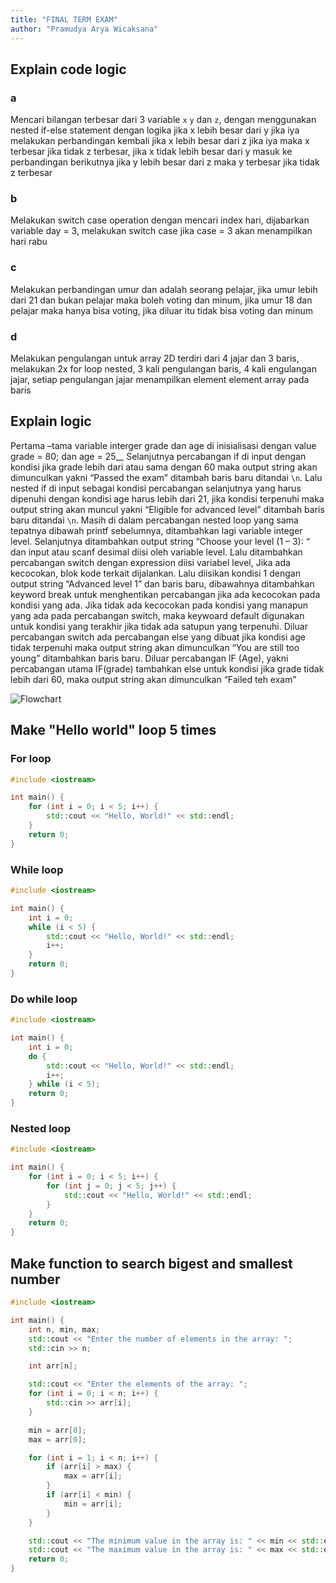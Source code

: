 ```yaml
---
title: "FINAL TERM EXAM"
author: "Pramudya Arya Wicaksana"
---
```


## Explain code logic

### a

Mencari bilangan terbesar dari 3 variable `x` `y` dan `z`, dengan menggunakan nested if-else statement dengan logika jika x lebih besar dari y jika iya melakukan perbandingan kembali jika x lebih besar dari z jika iya maka x terbesar jika tidak z terbesar, jika x tidak lebih besar dari y masuk ke perbandingan berikutnya jika y lebih besar dari z maka y terbesar jika tidak z terbesar

### b 

Melakukan switch case operation dengan mencari index hari, dijabarkan variable day = 3, melakukan switch case jika case = 3 akan menampilkan hari rabu

### c

Melakukan perbandingan umur dan adalah seorang pelajar, jika umur lebih dari 21 dan bukan pelajar maka boleh voting dan minum, jika umur 18 dan pelajar maka hanya bisa voting, jika diluar itu tidak bisa voting dan minum

### d

Melakukan pengulangan untuk array 2D terdiri dari 4 jajar dan 3 baris, melakukan 2x for loop nested, 3 kali pengulangan baris, 4 kali engulangan jajar, setiap pengulangan jajar menampilkan element element array pada baris 

## Explain logic

Pertama –tama variable interger grade dan age di inisialisasi dengan value grade = 80; dan age = 25__ 
Selanjutnya percabangan if di input dengan kondisi jika grade lebih dari atau sama dengan 60 maka output string akan dimunculkan yakni “Passed the exam” ditambah baris baru ditandai `\n`. Lalu nested if di input sebagai kondisi percabangan selanjutnya yang harus dipenuhi dengan kondisi age harus lebih dari 21, jika kondisi terpenuhi maka output string akan muncul yakni “Eligible for advanced level” ditambah baris baru ditandai `\n`. Masih di dalam percabangan nested loop yang sama tepatnya dibawah printf sebelumnya, ditambahkan lagi variable integer level. Selanjutnya ditambahkan output string “Choose your level (1 – 3): “ dan input atau scanf desimal diisi oleh variable level. Lalu ditambahkan percabangan switch dengan expression diisi variabel level, Jika ada kecocokan, blok kode terkait dijalankan. Lalu diisikan kondisi 1 dengan output string “Advanced level 1” dan baris baru, dibawahnya ditambahkan keyword break untuk menghentikan percabangan jika ada kecocokan pada kondisi yang ada. Jika tidak ada kecocokan pada kondisi yang manapun yang ada pada percabangan switch, maka keywoard default digunakan untuk kondisi yang terakhir jika tidak ada satupun yang terpenuhi.
Diluar percabangan switch ada percabangan else yang dibuat jika kondisi age tidak terpenuhi maka output string akan dimunculkan “You are still too young” ditambahkan baris baru. 
Diluar percabangan IF (Age), yakni percabangan utama IF(grade) tambahkan else untuk kondisi jika grade tidak lebih dari 60, maka output string akan dimunculkan “Failed teh exam”

![Flowchart](/home/aya/Downloads/FLOWCHART.jpg)

## Make "Hello world" loop 5 times

### For loop

```cpp
#include <iostream>

int main() {
    for (int i = 0; i < 5; i++) {
        std::cout << "Hello, World!" << std::endl;
    }
    return 0;
}
```

### While loop

```cpp
#include <iostream>

int main() {
    int i = 0;
    while (i < 5) {
        std::cout << "Hello, World!" << std::endl;
        i++;
    }
    return 0;
}
```

### Do while loop

```cpp
#include <iostream>

int main() {
    int i = 0;
    do {
        std::cout << "Hello, World!" << std::endl;
        i++;
    } while (i < 5);
    return 0;
}
```

### Nested loop

```cpp
#include <iostream>

int main() {
    for (int i = 0; i < 5; i++) {
        for (int j = 0; j < 5; j++) {
            std::cout << "Hello, World!" << std::endl;
        }
    }
    return 0;
}
```

## Make function to search bigest and smallest number

```cpp
#include <iostream>

int main() {
    int n, min, max;
    std::cout << "Enter the number of elements in the array: ";
    std::cin >> n;

    int arr[n];

    std::cout << "Enter the elements of the array: ";
    for (int i = 0; i < n; i++) {
        std::cin >> arr[i];
    }

    min = arr[0];
    max = arr[0];

    for (int i = 1; i < n; i++) {
        if (arr[i] > max) {
            max = arr[i];
        }
        if (arr[i] < min) {
            min = arr[i];
        }
    }

    std::cout << "The minimum value in the array is: " << min << std::endl;
    std::cout << "The maximum value in the array is: " << max << std::endl;
    return 0;
}
```
